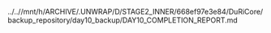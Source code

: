 ../..//mnt/h/ARCHIVE/.UNWRAP/D/STAGE2_INNER/668ef97e3e84/DuRiCore/backup_repository/day10_backup/DAY10_COMPLETION_REPORT.md